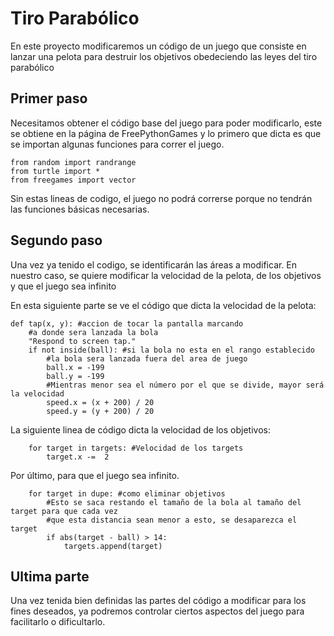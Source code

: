 # Tiro Parabólico
En este proyecto modificaremos un código de un juego que consiste en lanzar una pelota para destruir los objetivos 
obedeciendo las leyes del tiro parabólico
## Primer paso
Necesitamos obtener el código base del juego para poder modificarlo, este se obtiene en la página de FreePythonGames 
y lo primero que dicta es que se importan algunas funciones para correr el juego.
```
from random import randrange
from turtle import *
from freegames import vector
```
Sin estas lineas de codigo, el juego no podrá correrse porque no tendrán las funciones básicas necesarias.
## Segundo paso
Una vez ya tenido el codigo, se identificarán las áreas a modificar. En nuestro caso, se quiere modificar la velocidad 
de la pelota, de los objetivos y que el juego sea infinito

En esta siguiente parte se ve el código que dicta la velocidad de la pelota:
```
def tap(x, y): #accion de tocar la pantalla marcando
    #a donde sera lanzada la bola
    "Respond to screen tap."
    if not inside(ball): #si la bola no esta en el rango establecido
        #la bola sera lanzada fuera del area de juego
        ball.x = -199
        ball.y = -199
        #Mientras menor sea el número por el que se divide, mayor será la velocidad
        speed.x = (x + 200) / 20 
        speed.y = (y + 200) / 20
```

La siguiente linea de código dicta la velocidad de los objetivos:
```
    for target in targets: #Velocidad de los targets
        target.x -=  2
```

Por último, para que el juego sea infinito.
```
    for target in dupe: #como eliminar objetivos
        #Esto se saca restando el tamaño de la bola al tamaño del target para que cada vez 
        #que esta distancia sean menor a esto, se desaparezca el target
        if abs(target - ball) > 14:
            targets.append(target)

```

## Ultima parte
Una vez tenida bien definidas las partes del código a modificar para los fines deseados, ya podremos controlar 
ciertos aspectos del juego para facilitarlo o dificultarlo.
